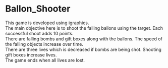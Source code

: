 # Ballon_Shooter
This game is developed using igraphics. <br>
The main objective here is to shoot the falling ballons using the target. Each successful shoot adds 10 points. <br>
There are falling bombs and gift boxes along with the ballons. The speed of the falling objects increase over time. <br>
There are three lives which is decreased if bombs are being shot. Shooting gift boxes increase lives. <br>
The game ends when all lives are lost.

